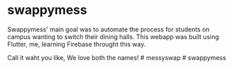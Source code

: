 # swappymess
Swappymess' main goal was to automate the process for students on campus wanting to switch their dining halls. This webapp was built using Flutter, me, learning Firebase throught this way.

Call it waht you like, We love both the names!
#   m e s s y s w a p 
#   s w a p p y m e s s 
 
 
